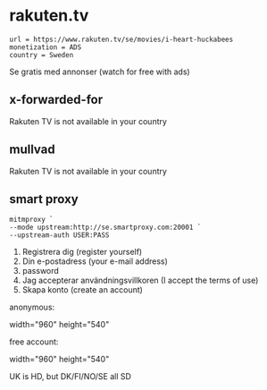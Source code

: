 # rakuten.tv

~~~
url = https://www.rakuten.tv/se/movies/i-heart-huckabees
monetization = ADS
country = Sweden
~~~

Se gratis med annonser (watch for free with ads)

## x-forwarded-for

Rakuten TV is not available in your country

## mullvad

Rakuten TV is not available in your country

## smart proxy

~~~
mitmproxy `
--mode upstream:http://se.smartproxy.com:20001 `
--upstream-auth USER:PASS
~~~

1. Registrera dig (register yourself)
2. Din e-postadress (your e-mail address)
3. password
4. Jag accepterar användningsvillkoren (I accept the terms of use)
5. Skapa konto (create an account)

anonymous:

width="960" height="540"

free account:

width="960" height="540"

UK is HD, but DK/FI/NO/SE all SD
